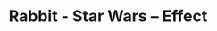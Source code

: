 ---
title: Rabbit - Star Wars – Effect
builder: true
type: coming-soon

# Content section
sections:
  - headerSection
  - countdownSection
  - servicesSection
  - subscribeSection
  - teamSection
  - contactSection
  - mapSection

# Background effect
starWarsEffect: 
  enable: true
  ### Texture Background
  image: /images/galaxyTexture.jpg

---